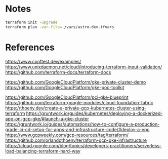 # Notes

```bash
terraform init -upgrade
terraform plan -var-file=./vars/astro-dev.tfvars
```

# References

https://www.conftest.dev/examples/
https://www.unixdaemon.net/cloud/introducing-terraform-input-validation/
https://github.com/terraform-docs/terraform-docs

https://github.com/GoogleCloudPlatform/gke-private-cluster-demo
https://github.com/GoogleCloudPlatform/gke-poc-toolkit

https://github.com/GoogleCloudPlatform/pci-gke-blueprint
https://github.com/terraform-google-modules/cloud-foundation-fabric
https://thoeny.dev/create-a-private-gcp-kubernetes-cluster-using-terraform
https://gruntwork.io/guides/kubernetes/deploying-a-dockerized-app-on-gcp-gke/#launch-a-gke-cluster
https://gruntwork.io/guides/automations/how-to-configure-a-production-grade-ci-cd-setup-for-apps-and-infrastructure-code/#deploy-a-vpc
https://www.gcpweekly.com/gcp-resources/tag/terraform/
https://github.com/orlandothoeny/terraform-gcp-gke-infrastructure
https://cloud.google.com/blog/topics/developers-practitioners/serverless-load-balancing-terraform-hard-way

